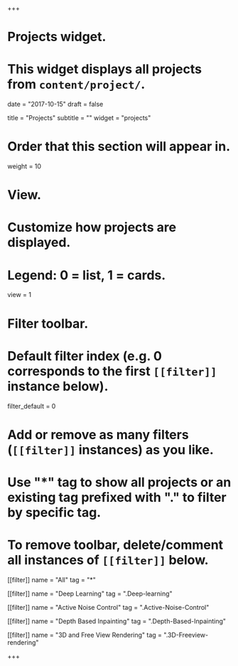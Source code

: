 +++
# Projects widget.
# This widget displays all projects from `content/project/`.

date = "2017-10-15"
draft = false

title = "Projects"
subtitle = ""
widget = "projects"

# Order that this section will appear in.
weight = 10

# View.
# Customize how projects are displayed.
# Legend: 0 = list, 1 = cards.
view = 1

# Filter toolbar.

# Default filter index (e.g. 0 corresponds to the first `[[filter]]` instance below).
filter_default = 0

# Add or remove as many filters (`[[filter]]` instances) as you like.
# Use "*" tag to show all projects or an existing tag prefixed with "." to filter by specific tag.
# To remove toolbar, delete/comment all instances of `[[filter]]` below.
[[filter]]
  name = "All"
  tag = "*"

[[filter]]
  name = "Deep Learning"
  tag = ".Deep-learning"

[[filter]]
  name = "Active Noise Control"
  tag = ".Active-Noise-Control"

[[filter]]
  name = "Depth Based Inpainting"
  tag = ".Depth-Based-Inpainting"

  [[filter]]
    name = "3D and Free View Rendering"
    tag = ".3D-Freeview-rendering"

+++
